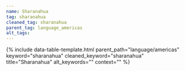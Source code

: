 ```yaml
---
name: Sharanahua
tag: sharanahua
cleaned_tag: sharanahua
parent_tag: language_americas
alt_tags: 
---
```


{% include data-table-template.html 
  parent_path="language/americas" 
  keyword="sharanahua" 
  cleaned_keyword="sharanahua" 
  title="Sharanahua"
  alt_keywords=""
  context=""
%}


